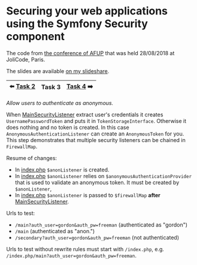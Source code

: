 # Securing your web applications using the Symfony Security component

The code from [the conference of AFUP](https://www.meetup.com/fr-FR/afup-paris-php/events/253944518/)
that was held 28/08/2018 at JoliCode, Paris.

The slides are available [on my slideshare](https://fr.slideshare.net/VladyslavRiabchenko/scurisation-de-vos-applications-web-laide-du-composant-security-de-symfony).

| :arrow_left: [Task 2] | Task 3 | [Task 4] :arrow_right: |
| --- | --- | --- |

*Allow users to authenticate as anonymous.*

When [MainSecurityListener] extract user's credentials it creates `UsernamePasswordToken`
and puts it in `TokenStorageInterface`. Otherwise it does nothing and no token is created.
In this case `AnonymousAuthenticationListener` can create an `AnonymousToken` for you.
This step demonstrates that multiple security listeners can be chained in `FirewallMap`.

Resume of changes:
- In [index.php] `$anonListener` is created.
- In [index.php] `$anonListener` relies on `$anonymousAuthenticationProvider` that is used to validate an anonymous token. 
It must be created by `$anonListener`,
- In [index.php] `$anonListener` is passed to `$firewallMap` **after** [MainSecurityListener].

Urls to test:

* `/main?auth_user=gordon&auth_pw=freeman` (authenticated as "gordon")
* `/main` (authenticated as "anon.")
* `/secondary?auth_user=gordon&auth_pw=freeman` (not authenticated)

Urls to test without rewrite rules must start with `/index.php`, e.g. `/index.php/main?auth_user=gordon&auth_pw=freeman`.

[index.php]: public/index.php
[MainSecurityListener]: src/Security/MainSecurityListener.php
[Task 2]: https://github.com/vria/symfony-security-component-use/tree/2-firewall
[Task 4]: https://github.com/vria/symfony-security-component-use/tree/4-user-provider
